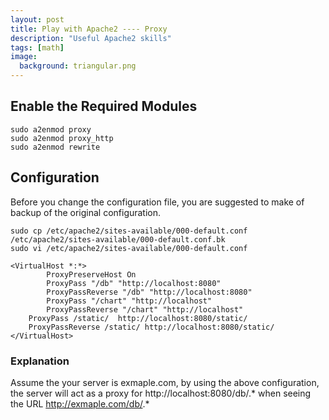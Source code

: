 ```yaml
---
layout: post
title: Play with Apache2 ---- Proxy
description: "Useful Apache2 skills"
tags: [math]
image:
  background: triangular.png
---
```


## Enable the Required Modules

~~~shell
sudo a2enmod proxy
sudo a2enmod proxy_http
sudo a2enmod rewrite
~~~

## Configuration

Before you change the configuration file, you are suggested to make of backup of the original configuration.
~~~shell
sudo cp /etc/apache2/sites-available/000-default.conf /etc/apache2/sites-available/000-default.conf.bk
sudo vi /etc/apache2/sites-available/000-default.conf 
~~~

~~~
<VirtualHost *:*>
        ProxyPreserveHost On
        ProxyPass "/db" "http://localhost:8080"
        ProxyPassReverse "/db" "http://localhost:8080"
        ProxyPass "/chart" "http://localhost"
        ProxyPassReverse "/chart" "http://localhost"
    ProxyPass /static/  http://localhost:8080/static/
    ProxyPassReverse /static/ http://localhost:8080/static/
</VirtualHost>
~~~

### Explanation

Assume the your server is exmaple.com, by using the above configuration, the server will act as a proxy for http://localhost:8080/db/.* when seeing the URL http://exmaple.com/db/.*


